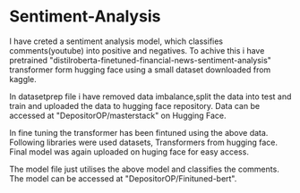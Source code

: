 # Sentiment-Analysis

I have creted a sentiment analysis model, which classifies comments(youtube) into positive and negatives.
To achive this i have pretrained "distilroberta-finetuned-financial-news-sentiment-analysis" transformer
form hugging face using a small dataset downloaded from kaggle.

In datasetprep file i have removed data imbalance,split the data into test and train and uploaded the 
data to hugging face repository.
Data can be accessed at "DepositorOP/masterstack" on Hugging Face.

In fine tuning the transformer has been fintuned using the above data.
Following libraries were used datasets, Transformers from hugging face.
Final model was again uploaded on huging face for easy access.

The model file just utilises the above model and classifies the comments.
The model can be accessed at "DepositorOP/Finituned-bert".
